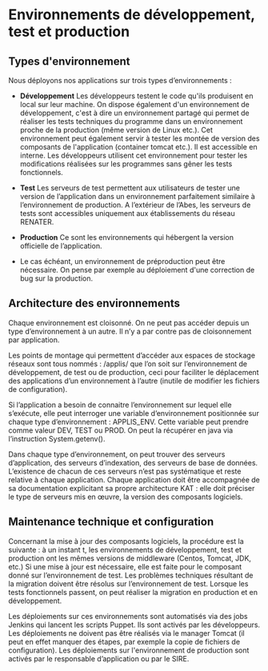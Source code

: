 # Environnements de développement, test et production

## Types d'environnement
Nous déployons nos applications sur trois types d’environnements :
* __Développement__
Les développeurs testent le code qu'ils produisent en local sur leur machine. On dispose également d'un environnement de développement, c'est à dire un environnement partagé qui permet de réaliser les tests techniques du programme dans un environnement proche de la production (même version de Linux etc.). Cet environnement peut également servir à tester les montée de version des composants de l'application (container tomcat etc.). Il est accessible en interne.
Les développeurs utilisent cet environnement pour tester les modifications réalisées sur les programmes sans gêner les tests fonctionnels. 
* __Test__
Les serveurs de test permettent aux utilisateurs de tester une version de l’application dans un environnement parfaitement similaire à l’environnement de production. 
A l’extérieur de l’Abes, les serveurs de tests sont accessibles uniquement aux établissements du réseau RENATER. 

* __Production__
Ce sont les environnements qui hébergent la version officielle de l’application. 

* Le cas échéant, un environnement de préproduction peut être nécessaire. On pense par exemple au déploiement d'une correction de bug sur la production.

## Architecture des environnements

Chaque environnement est cloisonné. On ne peut pas accéder depuis un type d’environnement à un autre. Il n’y a par contre pas de cloisonnement par application. 

Les points de montage qui permettent d’accéder aux espaces de stockage réseaux sont tous nommés : /applis/ que l’on soit sur l’environnement de développement, de test ou de production, ceci pour faciliter le déplacement des applications d’un environnement à l’autre (inutile de modifier les fichiers de configuration). 

Si l’application a besoin de connaitre l’environnement sur lequel elle s’exécute, elle peut interroger une variable d’environnement positionnée sur chaque type d’environnement : APPLIS_ENV. Cette variable peut prendre comme valeur DEV, TEST ou PROD. On peut la récupérer en java via l’instruction System.getenv().

Dans chaque type d’environnement, on peut trouver des serveurs d’application, des serveurs d’indexation, des serveurs de base de données. L’existence de chacun de ces serveurs n’est pas systématique et reste relative à chaque application. Chaque application doit être accompagnée de sa documentation explicitant sa propre architecture KAT : elle doit préciser le type de serveurs mis en œuvre, la version des composants logiciels.

## Maintenance technique et configuration
Concernant la mise à jour des composants logiciels, la procédure est la suivante : à un instant t, les environnements de développement, test et production ont les mêmes versions de middleware (Centos, Tomcat, JDK, etc.) Si une mise à jour est nécessaire, elle est faite pour le composant donné sur l’environnement de test. Les problèmes techniques résultant de la migration doivent être résolus sur l’environnement de test. Lorsque les tests fonctionnels passent, on peut réaliser la migration en production et en développement.

Les déploiements sur ces environnements sont automatisés via des jobs Jenkins qui lancent les scripts Puppet. Ils sont activés par les développeurs. Les déploiements ne doivent pas être réalisés via le manager Tomcat (il peut en effet manquer des étapes, par exemple la copie de fichiers de configuration).
Les déploiements sur l'environnement de production sont activés par le responsable d’application ou par le SIRE.

